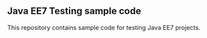 ## Java EE7 Testing sample code

This repository contains sample code for testing Java EE7 projects.


